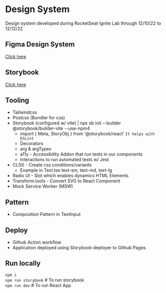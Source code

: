# Design System

Design system developed during RocketSeat Ignite Lab through 12/10/22 to 12/12/22 

## Figma Design System

[Click here](https://www.figma.com/file/rMrLRISyr9UTfZlwxPwiPG/Ignite-Lab-Design-System?node-id=0%3A1)

## Storybook

[Click here](https://jschallenberger.github.io/Design-System-Storybook/?path=/story/components-heading--default)

## Tooling

- Tailwindcss
- Postcss (Bundler for css)
- Storybook (configured w/ vite) | npx sb init --builder @storybook/builder-vite --use-npm4
    - import { Meta, StoryObj } from '@storybook/react' `It helps with ESLint`
    - Decorators
    - arg & argTypes
    - a11y - Accessibility Addon that run tests in our components
    - Interactions to run automated tests w/ Jest
- CLSX - Create css conditions/variants
    - Example in Text.tsx text-sm, text-md, text-lg
- Radix UI - Slot which enables dynamics HTML Elements
- Transform.tools - Convert SVG to React Component
- Mock Service Worker (MSW)


## Pattern

- Composition Pattern in TextInput

## Deploy

- Github Action workflow
- Application deployed using Storybook-deployer to Github Pages

## Run locally

`npm i` <br>
`npm run storybook`  # To run storybook <br>
`npm run dev`  # To run React App
